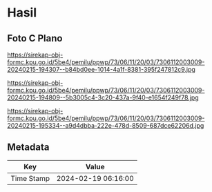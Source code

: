 # Hasil

## Foto C Plano

https://sirekap-obj-formc.kpu.go.id/5be4/pemilu/ppwp/73/06/11/20/03/7306112003009-20240215-194307--b84bd0ee-1014-4a1f-8381-395f247812c9.jpg

https://sirekap-obj-formc.kpu.go.id/5be4/pemilu/ppwp/73/06/11/20/03/7306112003009-20240215-194809--5b3005c4-3c20-437a-9f40-e1654f249f78.jpg

https://sirekap-obj-formc.kpu.go.id/5be4/pemilu/ppwp/73/06/11/20/03/7306112003009-20240215-195334--a9d4dbba-222e-478d-8509-687dce62206d.jpg


## Metadata

| Key        | Value               |
| ---------- | ------------------- |
| Time Stamp | 2024-02-19 06:16:00 |



